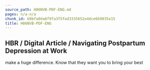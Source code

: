 ```yaml
---
source_path: H06NVB-PDF-ENG.md
pages: n/a-n/a
chunk_id: b0bfa0da6f9fa3f5fad3335652e4dce6b9035e15
title: H06NVB-PDF-ENG
---
```

## HBR / Digital Article / Navigating Postpartum Depression at Work

make a huge difference. Know that they want you to bring your best
